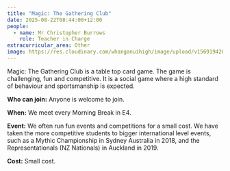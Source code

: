 ```yaml
---
title: "Magic: The Gathering Club"
date: 2025-08-22T08:44:00+12:00
people:
  - name: Mr Christopher Burrows
    role: Teacher in Charge
extracurricular_area: Other
image: https://res.cloudinary.com/whanganuihigh/image/upload/v1569194204/Performing%20Arts/Magic_The_Gathering.jpg
---
```

Magic: The Gathering Club is a table top card game. The game is challenging, fun and competitive. It is a social game where a high standard of behaviour and sportsmanship is expected. 

**Who can join:** Anyone is welcome to join.

**When:** We meet every Morning Break in E4.

**Event:** We often run fun events and competitions for a small cost. We have taken the more competitive students to bigger international level events, such as a Mythic Championship in Sydney Australia in 2018, and the Representationals (NZ Nationals) in Auckland in 2019.

**Cost:** Small cost.
